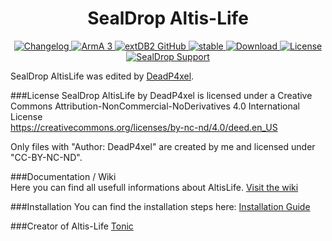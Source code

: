 <h1 align="center">SealDrop Altis-Life</h1>
<p align="center">
    <a href="https://github.com/DeadP4xel/SealDrop-AltisLife">
        <img src="https://img.shields.io/badge/version-3.1.4.8-blue.svg" alt="Changelog" />
    </a>
    <a href="https://arma3.com">
        <img src="https://img.shields.io/badge/arma3-1.56-red.svg" alt="ArmA 3" />
    </a>
    <a href="https://github.com/Torndeco/extDB2">
        <img src="https://img.shields.io/badge/extDB2-71-yellow.svg" alt="extDB2 GitHub" />
    </a>
    <a href="https://github.com/DeadP4xel/SealDrop-KotH">
        <img src="https://img.shields.io/badge/release-stable-orange.svg" alt="stable" />
    </a>
    <a href="https://github.com/DeadP4xel/SealDrop-AltisLife/archive/master.zip">
        <img src="https://img.shields.io/badge/download-22 MB-bc0092.svg" alt="Download" />
    </a>
    <a href="https://creativecommons.org/licenses/by-nc-nd/4.0/deed.en_US">
        <img src="https://img.shields.io/badge/license-CC--BY--NC--ND-4CB697.svg" alt="License" />
    </a>
    <a href="https://support.sealdrop.de">
        <img src="https://img.shields.io/badge/support-support.sealdrop.de-green.svg" alt="SealDrop Support" />
    </a>
</p>

SealDrop AltisLife was edited by [DeadP4xel](https://github.com/DeadP4xel).

###License
SealDrop AltisLife by DeadP4xel is licensed under a Creative Commons Attribution-NonCommercial-NoDerivatives 4.0 International License</br>
https://creativecommons.org/licenses/by-nc-nd/4.0/deed.en_US</br>

Only files with "Author: DeadP4xel" are created by me and licensed under "CC-BY-NC-ND".

###Documentation / Wiki</br>
Here you can find all usefull informations about AltisLife. [Visit the wiki](https://github.com/DeadP4xel/SealDrop-AltisLife/wiki)

###Installation
You can find the installation steps here: [Installation Guide](https://github.com/DeadP4xel/SealDrop-AltisLife/wiki)

###Creator of Altis-Life
[Tonic](https://github.com/TAWTonic)
